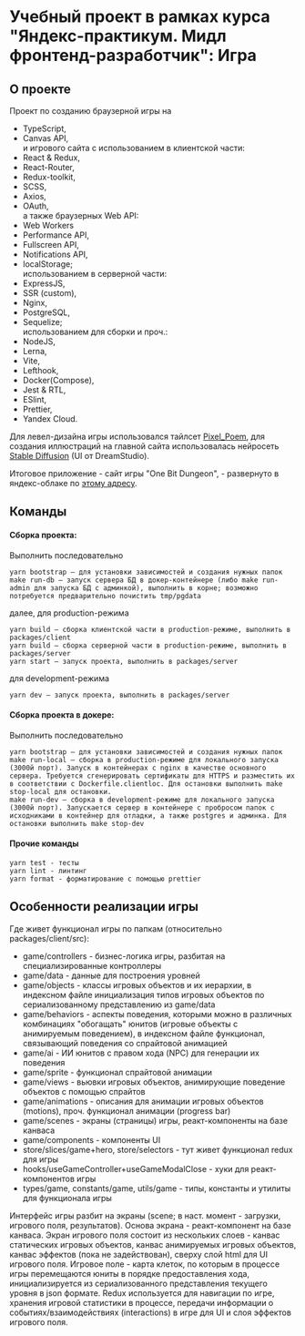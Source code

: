 # Учебный проект в рамках курса "Яндекс-практикум. Мидл фронтенд-разработчик": Игра 

## О проекте

Проект по созданию браузерной игры на 
- TypeScript, 
- Canvas API,  
и игрового сайта с использованием в клиентской части:  
- React & Redux,
- React-Router, 
- Redux-toolkit, 
- SCSS,
- Axios, 
- OAuth,  
а также браузерных Web API: 
- Web Workers
- Performance API, 
- Fullscreen API, 
- Notifications API, 
- localStorage;  
использованием в серверной части:
- ExpressJS,
- SSR (custom),
- Nginx,
- PostgreSQL, 
- Sequelize;  
использованием для сборки и проч.:
- NodeJS, 
- Lerna,
- Vite,
- Lefthook,
- Docker(Compose), 
- Jest & RTL, 
- ESlint,
- Prettier,
- Yandex Cloud.

Для левел-дизайна игры использовался тайлсет [Pixel_Poem](https://pixel-poem.itch.io/dungeon-assetpuck), для создания иллюстраций на главной сайта использовалась нейросеть [Stable Diffusion](https://beta.dreamstudio.ai/) (UI от DreamStudio). 

Итоговое приложение - сайт игры "One Bit Dungeon", - развернуто в яндекс-облаке по [этому адресу](https://team7-onebit-dungeon.ya-praktikum.tech/sign-in).

## Команды

#### Cборка проекта:

Выполнить последовательно
```
yarn bootstrap — для установки зависимостей и создания нужных папок 
make run-db — запуск сервера БД в докер-контейнере (либо make run-admin для запуска БД с админкой), выполнить в корне; возможно потребуется предварительно почистить tmp/pgdata 
```
далее, для production-режима
```
yarn build — сборка клиентской части в production-режиме, выполнить в packages/client
yarn build — сборка серверной части в production-режиме, выполнить в packages/server
yarn start — запуск проекта, выполнить в packages/server
```
для development-режима
```
yarn dev — запуск проекта, выполнить в packages/server
```

#### Cборка проекта в докере:

Выполнить последовательно
```
yarn bootstrap — для установки зависимостей и создания нужных папок 
make run-local — сборка в production-режиме для локального запуска (3000й порт). Запуск в контейнерах с nginx в качестве основного сервера. Требуется сгенерировать сертификаты для HTTPS и разместить их в соответствии с Dockerfile.clientloc. Для остановки выполнить make stop-local для остановки.
make run-dev — сборка в development-режиме для локального запуска (3000й порт). Запускается сервер в контейнере с пробросом папок с исходниками в контейнер для отладки, а также postgres и админка. Для остановки выполнить make stop-dev
```

#### Прочие команды
```
yarn test - тесты
yarn lint - линтинг
yarn format - форматирование с помощью prettier
```

## Особенности реализации игры

Где живет функционал игры по папкам (относительно packages/client/src):

- game/controllers - бизнес-логика игры, разбитая на специализированные контроллеры
- game/data - данные для построения уровней
- game/objects - классы игровых объектов и их иерархии, в индексном файле инициализация типов игровых объектов по сериализованному представлению из game/data
- game/behaviors - аспекты поведения, которыми можно в различных комбинациях "обогащать" юнитов (игровые объекты с анимируемым поведением), в индексном файле функционал, связывающий поведения со спрайтовой анимацией
- game/ai - ИИ юнитов с правом хода (NPC) для генерации их поведения
- game/sprite - функционал спрайтовой анимации
- game/views - вьювки игровых объектов, анимирующие поведение объектов с помощью спрайтов
- game/animations - описания для анимации игровых объектов (motions), проч. функционал анимации (progress bar)
- game/scenes - экраны (страницы) игры, реакт-компоненты на базе канваса
- game/components - компоненты UI
- store/slices/game+hero, store/selectors - тут живет функционал redux для игры
- hooks/useGameController+useGameModalClose - хуки для реакт-компонентов игры
- types/game, constants/game, utils/game - типы, константы и утилиты для функционала игры

Интерфейс игры разбит на экраны (scene; в наст. момент - загрузки, игрового поля, результатов). Основа экрана - реакт-компонент на базе канваса. Экран игрового поля состоит из нескольких слоев - канвас статических игровых объектов, канвас анимируемых игровых объектов, канвас эффектов (пока не задействован), сверху слой html для UI игрового поля. Игровое поле - карта клеток, по которым в процессе игры перемещаются юниты в порядке предоставления хода, инициализируется из сериализованного представления текущего уровня в json формате. Redux используется для навигации по игре, хранения игровой статистики в процессе, передачи информации о событиях/взаимодействиях (interactions) в игре для UI и слоя эффектов игрового поля.
